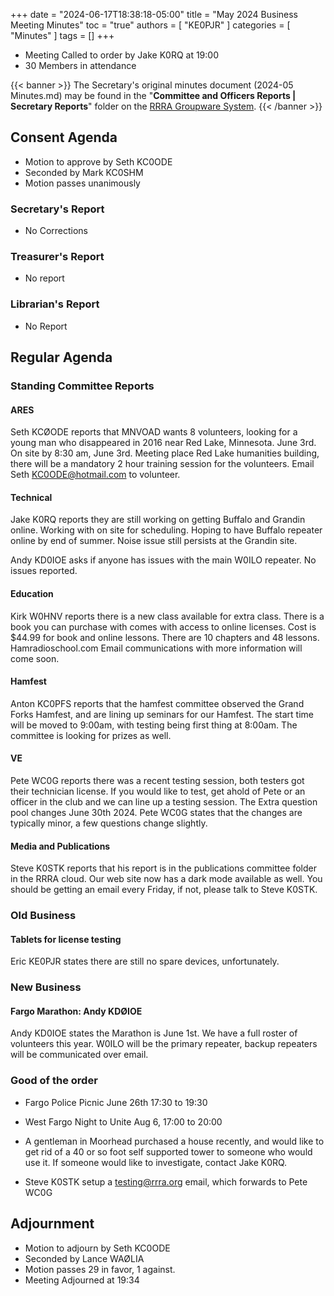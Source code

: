 +++
date = "2024-06-17T18:38:18-05:00"
title = "May 2024 Business Meeting Minutes"
toc = "true"
authors = [ "KE0PJR" ]
categories = [ "Minutes" ]
tags = []
+++
* Meeting Called to order by Jake K0RQ at 19:00
* 30 Members in attendance
<!--more-->

{{< banner >}}
The Secretary's original minutes document (2024-05 Minutes.md) may be
found in the "**Committee and Officers Reports | Secretary Reports**"
folder on the
[RRRA Groupware System](https://cloud.rrra.org/).
{{< /banner >}}

## Consent Agenda

* Motion to approve by Seth KC0ODE 
* Seconded by Mark KC0SHM 
* Motion passes unanimously

### Secretary's Report

* No Corrections

### Treasurer's Report

* No report

### Librarian's Report

* No Report

## Regular Agenda

### Standing Committee Reports

#### ARES

Seth KCØODE reports that MNVOAD wants 8 volunteers, looking for a young
man who disappeared in 2016 near Red Lake, Minnesota. June 3rd. On site
by 8:30 am, June 3rd. Meeting place Red Lake humanities building, there
will be a mandatory 2 hour training session for the volunteers. Email
Seth KC0ODE@hotmail.com to volunteer.

#### Technical

Jake K0RQ reports they are still working on getting Buffalo and Grandin
online. Working with on site for scheduling. Hoping to have Buffalo
repeater online by end of summer. Noise issue still persists at the
Grandin site.

Andy KD0IOE asks if anyone has issues with the main W0ILO repeater. No
issues reported.

#### Education

Kirk W0HNV reports there is a new class available for extra class. There
is a book you can purchase with comes with access to online licenses.
Cost is $44.99 for book and online lessons. There are 10 chapters and 48
lessons. Hamradioschool.com Email communications with more information
will come soon.

#### Hamfest

Anton KC0PFS reports that the hamfest committee observed the Grand Forks
Hamfest, and are lining up seminars for our Hamfest. The start time
will be moved to 9:00am, with testing being first thing at 8:00am. The
committee is looking for prizes as well.

#### VE

Pete WC0G reports there was a recent testing session, both testers got
their technician license. If you would like to test, get ahold of Pete
or an officer in the club and we can line up a testing session. The
Extra question pool changes June 30th 2024. Pete WC0G states that the
changes are typically minor, a few questions change slightly.

#### Media and Publications

Steve K0STK reports that his report is in the publications committee
folder in the RRRA cloud. Our web site now has a dark mode available
as well. You should be getting an email every Friday, if not, please
talk to Steve K0STK.

### Old Business

#### Tablets for license testing

Eric KE0PJR states there are still no spare devices, unfortunately.

### New Business

#### Fargo Marathon: Andy KDØIOE

Andy KD0IOE states the Marathon is June 1st. We have a full roster
of volunteers this year. W0ILO will be the primary repeater, backup
repeaters will be communicated over email.

### Good of the order

* Fargo Police Picnic June 26th 17:30 to 19:30

* West Fargo Night to Unite Aug 6, 17:00 to 20:00

* A gentleman in Moorhead purchased a house recently, and would like to
get rid of a 40 or so foot self supported tower to someone who would use
it. If someone would like to investigate, contact Jake K0RQ.

* Steve K0STK setup a testing@rrra.org email, which forwards to Pete WC0G

## Adjournment

* Motion to adjourn by Seth KC0ODE
* Seconded by Lance WAØLIA
* Motion passes 29 in favor, 1 against.
* Meeting Adjourned at 19:34
